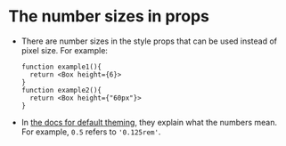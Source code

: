 
# The number sizes in props

- There are number sizes in the style props that can be used instead of pixel
  size. For example:

  ```
  function example1(){
    return <Box height={6}>
  }
  function example2(){
    return <Box height={"60px"}>
  }
  ```

- In
  [the docs for default theming](https://chakra-ui.com/docs/styled-system/theme#spacing),
  they explain what the numbers mean. For example, `0.5` refers to `'0.125rem'`.
